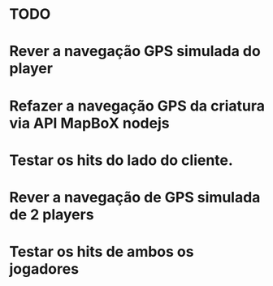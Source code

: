 # TODO

# Rever a navegação GPS simulada do player
# Refazer a navegação GPS da criatura via API MapBoX nodejs
# Testar os hits do lado do cliente.

# Rever a navegação de GPS simulada de 2 players
# Testar os hits de ambos os jogadores

